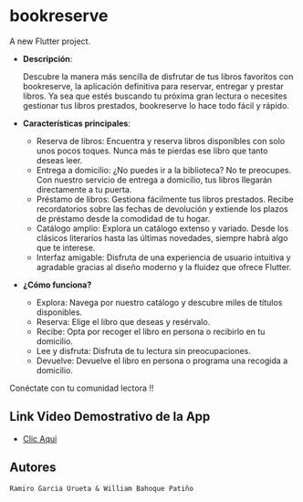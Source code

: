# bookreserve

A new Flutter project.

- **Descripción**:

    Descubre la manera más sencilla de disfrutar de tus libros favoritos con bookreserve, la aplicación definitiva para reservar, entregar y prestar libros. Ya sea que estés buscando tu próxima gran lectura o necesites gestionar tus libros prestados, bookreserve lo hace todo fácil y rápido.

- **Características principales**:

   * Reserva de libros: Encuentra y reserva libros disponibles con solo unos pocos toques. Nunca más te pierdas ese libro que tanto deseas leer.
   * Entrega a domicilio: ¿No puedes ir a la biblioteca? No te preocupes. Con nuestro servicio de entrega a domicilio, tus libros llegarán directamente a tu puerta.
   * Préstamo de libros: Gestiona fácilmente tus libros prestados. Recibe recordatorios sobre las fechas de devolución y extiende los plazos de préstamo desde la comodidad de tu hogar.
   * Catálogo amplio: Explora un catálogo extenso y variado. Desde los clásicos literarios hasta las últimas novedades, siempre habrá algo que te interese.
   * Interfaz amigable: Disfruta de una experiencia de usuario intuitiva y agradable gracias al diseño moderno y la fluidez que ofrece Flutter.

- **¿Cómo funciona?**

   + Explora: Navega por nuestro catálogo y descubre miles de títulos disponibles.
   + Reserva: Elige el libro que deseas y resérvalo.
   + Recibe: Opta por recoger el libro en persona o recibirlo en tu domicilio.
   + Lee y disfruta: Disfruta de tu lectura sin preocupaciones.
   + Devuelve: Devuelve el libro en persona o programa una recogida a domicilio.

Conéctate con tu comunidad lectora !!

## Link Video Demostrativo de la App

- [Clic Aqui](https://universidaddelacosta-my.sharepoint.com/:v:/g/personal/wbahoque_cuc_edu_co/ET_a2t6L5IlJjikx-4j907gBSPDhRrE8XaELOnz3k2Ur6g?nav=eyJyZWZlcnJhbEluZm8iOnsicmVmZXJyYWxBcHAiOiJPbmVEcml2ZUZvckJ1c2luZXNzIiwicmVmZXJyYWxBcHBQbGF0Zm9ybSI6IldlYiIsInJlZmVycmFsTW9kZSI6InZpZXciLCJyZWZlcnJhbFZpZXciOiJNeUZpbGVzTGlua0NvcHkifX0&e=SBedLO)


## Autores
    Ramiro Garcia Urueta & William Bahoque Patiño